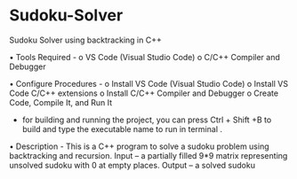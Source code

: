 # Sudoku-Solver
Sudoku Solver using backtracking in C++

•	Tools Required - 
o	VS Code (Visual Studio Code)
o	C/C++ Compiler and Debugger

•	Configure Procedures - 
o	Install VS Code (Visual Studio Code)
o	Install VS Code C/C++ extensions
o	Install C/C++ Compiler and Debugger 
o	Create Code, Compile It, and Run It
-	for building and running the project, you can press Ctrl + Shift +B  to build and type the executable name to run in terminal .

•	Description - 
This is a C++ program to solve a sudoku problem using backtracking and recursion.
Input – a partially filled 9*9 matrix representing unsolved sudoku with 0 at empty places.
Output – a solved sudoku

